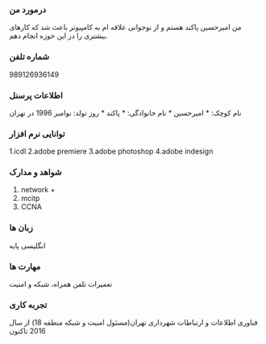 ### درمورد من

من امیرحسین پاکند هستم و از نوجوانی علاقه ام به کامپیوتر باعث شد که کارهای بیشتری را در این حوزه انجام دهم.


### شماره تلفن

 989126936149

### اطلاعات پرسنل
نام کوچک: * امیرحسین *
نام خانوادگی: * پاکند *
روز تولد: نوامبر 1996 در تهران

### توانایی نرم افزار
1.icdl
2.adobe premiere
3.adobe photoshop
4.adobe indesign
### شواهد و مدارک
1. network +
2. mcitp
3. CCNA

### زبان ها
انگلیسی پایه

### مهارت ها
تعمیرات تلفن همراه، شبکه و امنیت

### تجربه کاری
فناوری اطلاعات و ارتباطات شهرداری تهران(مسئول امنیت و شبکه منطقه 18) از سال 2016 تاکنون
